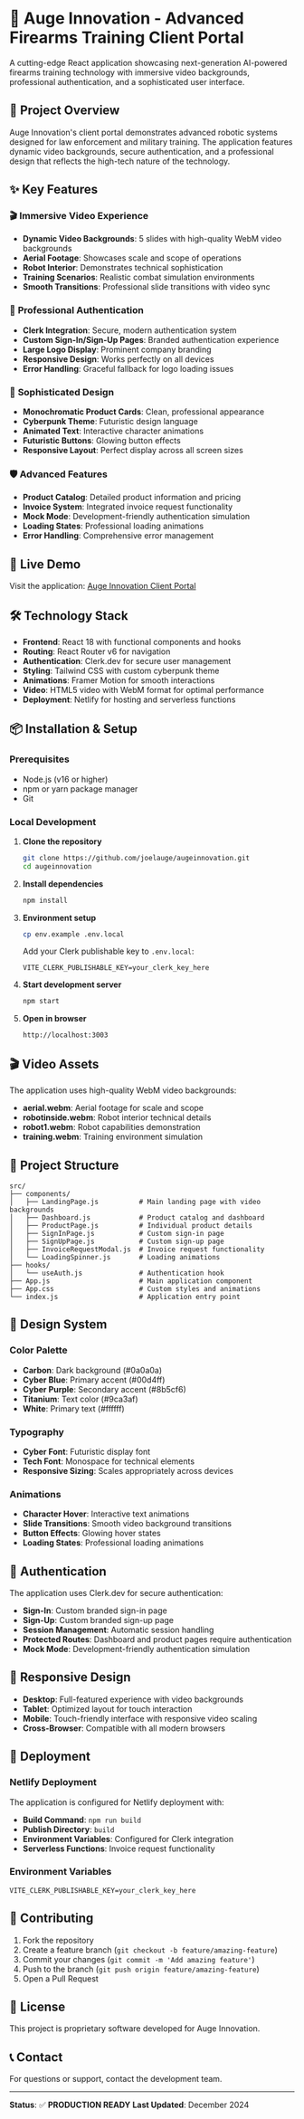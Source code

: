 # 🚀 Auge Innovation - Advanced Firearms Training Client Portal

A cutting-edge React application showcasing next-generation AI-powered firearms training technology with immersive video backgrounds, professional authentication, and a sophisticated user interface.

## 🎯 **Project Overview**

Auge Innovation's client portal demonstrates advanced robotic systems designed for law enforcement and military training. The application features dynamic video backgrounds, secure authentication, and a professional design that reflects the high-tech nature of the technology.

## ✨ **Key Features**

### 🎬 **Immersive Video Experience**
- **Dynamic Video Backgrounds**: 5 slides with high-quality WebM video backgrounds
- **Aerial Footage**: Showcases scale and scope of operations
- **Robot Interior**: Demonstrates technical sophistication
- **Training Scenarios**: Realistic combat simulation environments
- **Smooth Transitions**: Professional slide transitions with video sync

### 🔐 **Professional Authentication**
- **Clerk Integration**: Secure, modern authentication system
- **Custom Sign-In/Sign-Up Pages**: Branded authentication experience
- **Large Logo Display**: Prominent company branding
- **Responsive Design**: Works perfectly on all devices
- **Error Handling**: Graceful fallback for logo loading issues

### 🎨 **Sophisticated Design**
- **Monochromatic Product Cards**: Clean, professional appearance
- **Cyberpunk Theme**: Futuristic design language
- **Animated Text**: Interactive character animations
- **Futuristic Buttons**: Glowing button effects
- **Responsive Layout**: Perfect display across all screen sizes

### 🛡️ **Advanced Features**
- **Product Catalog**: Detailed product information and pricing
- **Invoice System**: Integrated invoice request functionality
- **Mock Mode**: Development-friendly authentication simulation
- **Loading States**: Professional loading animations
- **Error Handling**: Comprehensive error management

## 🚀 **Live Demo**

Visit the application: [Auge Innovation Client Portal](https://augeinnovation.netlify.app)

## 🛠️ **Technology Stack**

- **Frontend**: React 18 with functional components and hooks
- **Routing**: React Router v6 for navigation
- **Authentication**: Clerk.dev for secure user management
- **Styling**: Tailwind CSS with custom cyberpunk theme
- **Animations**: Framer Motion for smooth interactions
- **Video**: HTML5 video with WebM format for optimal performance
- **Deployment**: Netlify for hosting and serverless functions

## 📦 **Installation & Setup**

### **Prerequisites**
- Node.js (v16 or higher)
- npm or yarn package manager
- Git

### **Local Development**

1. **Clone the repository**
   ```bash
   git clone https://github.com/joelauge/augeinnovation.git
   cd augeinnovation
   ```

2. **Install dependencies**
   ```bash
   npm install
   ```

3. **Environment setup**
   ```bash
   cp env.example .env.local
   ```
   
   Add your Clerk publishable key to `.env.local`:
   ```
   VITE_CLERK_PUBLISHABLE_KEY=your_clerk_key_here
   ```

4. **Start development server**
   ```bash
   npm start
   ```

5. **Open in browser**
   ```
   http://localhost:3003
   ```

## 🎬 **Video Assets**

The application uses high-quality WebM video backgrounds:

- **aerial.webm**: Aerial footage for scale and scope
- **robotinside.webm**: Robot interior technical details
- **robot1.webm**: Robot capabilities demonstration
- **training.webm**: Training environment simulation

## 🔧 **Project Structure**

```
src/
├── components/
│   ├── LandingPage.js          # Main landing page with video backgrounds
│   ├── Dashboard.js            # Product catalog and dashboard
│   ├── ProductPage.js          # Individual product details
│   ├── SignInPage.js           # Custom sign-in page
│   ├── SignUpPage.js           # Custom sign-up page
│   ├── InvoiceRequestModal.js  # Invoice request functionality
│   └── LoadingSpinner.js       # Loading animations
├── hooks/
│   └── useAuth.js              # Authentication hook
├── App.js                      # Main application component
├── App.css                     # Custom styles and animations
└── index.js                    # Application entry point
```

## 🎨 **Design System**

### **Color Palette**
- **Carbon**: Dark background (#0a0a0a)
- **Cyber Blue**: Primary accent (#00d4ff)
- **Cyber Purple**: Secondary accent (#8b5cf6)
- **Titanium**: Text color (#9ca3af)
- **White**: Primary text (#ffffff)

### **Typography**
- **Cyber Font**: Futuristic display font
- **Tech Font**: Monospace for technical elements
- **Responsive Sizing**: Scales appropriately across devices

### **Animations**
- **Character Hover**: Interactive text animations
- **Slide Transitions**: Smooth video background transitions
- **Button Effects**: Glowing hover states
- **Loading States**: Professional loading animations

## 🔐 **Authentication**

The application uses Clerk.dev for secure authentication:

- **Sign-In**: Custom branded sign-in page
- **Sign-Up**: Custom branded sign-up page
- **Session Management**: Automatic session handling
- **Protected Routes**: Dashboard and product pages require authentication
- **Mock Mode**: Development-friendly authentication simulation

## 📱 **Responsive Design**

- **Desktop**: Full-featured experience with video backgrounds
- **Tablet**: Optimized layout for touch interaction
- **Mobile**: Touch-friendly interface with responsive video scaling
- **Cross-Browser**: Compatible with all modern browsers

## 🚀 **Deployment**

### **Netlify Deployment**
The application is configured for Netlify deployment with:

- **Build Command**: `npm run build`
- **Publish Directory**: `build`
- **Environment Variables**: Configured for Clerk integration
- **Serverless Functions**: Invoice request functionality

### **Environment Variables**
```env
VITE_CLERK_PUBLISHABLE_KEY=your_clerk_key_here
```

## 🤝 **Contributing**

1. Fork the repository
2. Create a feature branch (`git checkout -b feature/amazing-feature`)
3. Commit your changes (`git commit -m 'Add amazing feature'`)
4. Push to the branch (`git push origin feature/amazing-feature`)
5. Open a Pull Request

## 📄 **License**

This project is proprietary software developed for Auge Innovation.

## 📞 **Contact**

For questions or support, contact the development team.

---

**Status**: ✅ **PRODUCTION READY**
**Last Updated**: December 2024 